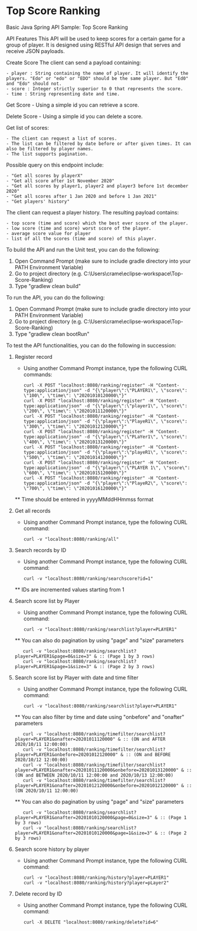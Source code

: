 # Top Score Ranking
Basic Java Spring API Sample: Top Score Ranking

API Features
This API will be used to keep scores for a certain game for a group of player. It is designed using RESTful API design that serves and receive JSON payloads.

Create Score
The client can send a payload containing:

    - player : String containing the name of player. It will identify the players. "Edo" or "edo" or "EDO" should be the same player. But "Ed0" and "Edo" should not. 
    - score : Integer strictly superior to 0 that represents the score.
    - time : String representing date and time. 

Get Score
    - Using a simple id you can retrieve a score.

Delete Score
    - Using a simple id you can delete a score.

Get list of scores:

    - The client can request a list of scores.
    - The list can be filtered by date before or after given times. It can also be filtered by player names.
    - The list supports pagination.

Possible query on this endpoint include:

    - "Get all scores by playerX"
    - "Get all score after 1st November 2020"
    - "Get all scores by player1, player2 and player3 before 1st december 2020"
    - "Get all scores after 1 Jan 2020 and before 1 Jan 2021"
    - "Get players' history"

The client can request a player history. The resulting payload contains:

    - top score (time and score) which the best ever score of the player.
    - low score (time and score) worst score of the player.
    - average score value for player
    - list of all the scores (time and score) of this player.

To build the API and run the Unit test, you can do the following:

1) Open Command Prompt (make sure to include gradle directory into your PATH Environment Variable)
2) Go to project directory (e.g. C:\Users\crame\eclipse-workspace\Top-Score-Ranking) 
3) Type "gradlew clean build"

To run the API, you can do the following:

1) Open Command Prompt (make sure to include gradle directory into your PATH Environment Variable)
2) Go to project directory (e.g. C:\Users\crame\eclipse-workspace\Top-Score-Ranking) 
3) Type "gradlew clean bootRun"

To test the API functionalities, you can do the following in succession:

1) Register record
    - Using another Command Prompt instance, type the following CURL commands:
    
          curl -X POST "localhost:8080/ranking/register" -H "Content-type:application/json" -d "{\"player\":\"PLAYER1\", \"score\": \"100\", \"time\": \"20201010120000\"}"
          curl -X POST "localhost:8080/ranking/register" -H "Content-type:application/json" -d "{\"player\":\"player1\", \"score\": \"200\", \"time\": \"20201011120000\"}"
          curl -X POST "localhost:8080/ranking/register" -H "Content-type:application/json" -d "{\"player\":\"PlayeR1\", \"score\": \"300\", \"time\": \"20201012120000\"}"
          curl -X POST "localhost:8080/ranking/register" -H "Content-type:application/json" -d "{\"player\":\"PLaYer1\", \"score\": \"400\", \"time\": \"20201013120000\"}"
          curl -X POST "localhost:8080/ranking/register" -H "Content-type:application/json" -d "{\"player\":\"playeR1\", \"score\": \"500\", \"time\": \"20201014120000\"}"
          curl -X POST "localhost:8080/ranking/register" -H "Content-type:application/json" -d "{\"player\":\"PLAYER 1\", \"score\": \"600\", \"time\": \"20201015120000\"}"
          curl -X POST "localhost:8080/ranking/register" -H "Content-type:application/json" -d "{\"player\":\"PlayeR2\", \"score\": \"700\", \"time\": \"20201016120000\"}"
    
    ** Time should be entered in yyyyMMddHHmmss format 
     
2) Get all records

    - Using another Command Prompt instance, type the following CURL command:
    
          curl -v "localhost:8080/ranking/all"
          
3) Search records by ID

    - Using another Command Prompt instance, type the following CURL command:
    
          curl -v "localhost:8080/ranking/searchscore?id=1"
          
    ** IDs are incremented values starting from 1
    
4) Search score list by Player

    - Using another Command Prompt instance, type the following CURL command:
    
          curl -v "localhost:8080/ranking/searchlist?player=PLAYER1"
          
    ** You can also do pagination by using "page" and "size" parameters
    
          curl -v "localhost:8080/ranking/searchlist?player=PLAYER1&page=0&size=3" & :: (Page 1 by 3 rows)
          curl -v "localhost:8080/ranking/searchlist?player=PLAYER1&page=1&size=3" & :: (Page 2 by 3 rows)

5) Search score list by Player with date and time filter

    - Using another Command Prompt instance, type the following CURL command:
    
          curl -v "localhost:8080/ranking/searchlist?player=PLAYER1"
          
    ** You can also filter by time and date using "onbefore" and "onafter" parameters
    
          curl -v "localhost:8080/ranking/timefilter/searchlist?player=PLAYER1&onafter=20201011120000" & :: (ON and AFTER 2020/10/11 12:00:00)
          curl -v "localhost:8080/ranking/timefilter/searchlist?player=PLAYER1&onbefore=20201012120000" & :: (ON and BEFORE 2020/10/12 12:00:00)
          curl -v "localhost:8080/ranking/timefilter/searchlist?player=PLAYER1&onafter=20201011120000&onbefore=20201013120000" & :: (ON and BETWEEN 2020/10/11 12:00:00 and 2020/10/13 12:00:00)
          curl -v "localhost:8080/ranking/timefilter/searchlist?player=PLAYER1&onafter=20201012120000&onbefore=20201012120000" & :: (ON 2020/10/11 12:00:00)
          
    ** You can also do pagination by using "page" and "size" parameters
    
          curl -v "localhost:8080/ranking/searchlist?player=PLAYER1&onafter=20201010120000&page=0&size=3" & :: (Page 1 by 3 rows)
          curl -v "localhost:8080/ranking/searchlist?player=PLAYER1&onafter=20201010120000&page=1&size=3" & :: (Page 2 by 3 rows)
          
6) Search score history by player

    - Using another Command Prompt instance, type the following CURL command:
    
          curl -v "localhost:8080/ranking/history?player=PLAYER1"
          curl -v "localhost:8080/ranking/history?player=pLayer2"
          
7) Delete record by ID

    - Using another Command Prompt instance, type the following CURL command:
    
          curl -X DELETE "localhost:8080/ranking/delete?id=6"
          
          

          
          


